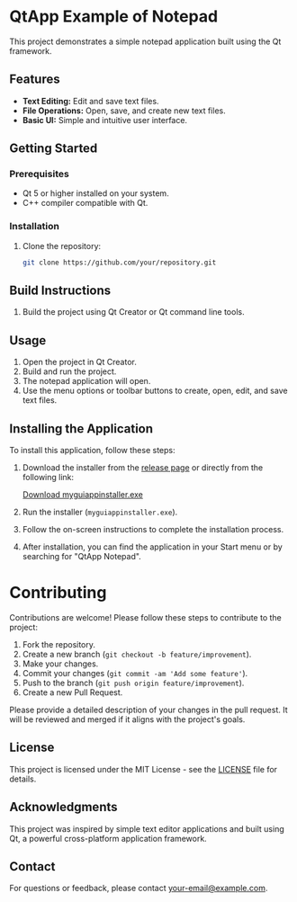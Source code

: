 # QtApp Example of Notepad

This project demonstrates a simple notepad application built using the Qt framework.

## Features

- **Text Editing:** Edit and save text files.
- **File Operations:** Open, save, and create new text files.
- **Basic UI:** Simple and intuitive user interface.

## Getting Started

### Prerequisites

- Qt 5 or higher installed on your system.
- C++ compiler compatible with Qt.

### Installation

1. Clone the repository:

   ```bash
   git clone https://github.com/your/repository.git

## Build Instructions

1. Build the project using Qt Creator or Qt command line tools.
   
## Usage

1. Open the project in Qt Creator.
2. Build and run the project.
3. The notepad application will open.
4. Use the menu options or toolbar buttons to create, open, edit, and save text files.

## Installing the Application

To install this application, follow these steps:

1. Download the installer from the [release page]([(https://github.com/Galaxy-SRS-360/qtapp_example_of_notepad/tree/main/window_installer)]) or directly from the following link:

   [Download myguiappinstaller.exe]([(https://github.com/Galaxy-SRS-360/qtapp_example_of_notepad/tree/main/window_installer)])

2. Run the installer (`myguiappinstaller.exe`).

3. Follow the on-screen instructions to complete the installation process.

4. After installation, you can find the application in your Start menu or by searching for "QtApp Notepad".

# Contributing

Contributions are welcome! Please follow these steps to contribute to the project:

1. Fork the repository.
2. Create a new branch (`git checkout -b feature/improvement`).
3. Make your changes.
4. Commit your changes (`git commit -am 'Add some feature'`).
5. Push to the branch (`git push origin feature/improvement`).
6. Create a new Pull Request.

Please provide a detailed description of your changes in the pull request. It will be reviewed and merged if it aligns with the project's goals.

## License

This project is licensed under the MIT License - see the [LICENSE](link-to-license-file) file for details.

## Acknowledgments

This project was inspired by simple text editor applications and built using Qt, a powerful cross-platform application framework.

## Contact

For questions or feedback, please contact [your-email@example.com](mailto:Aryaacademy360@example.com).

